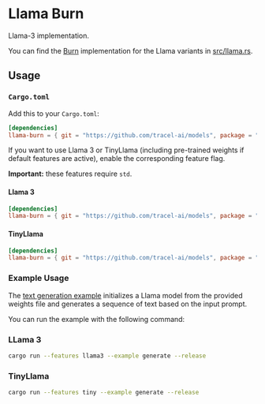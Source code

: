 # Llama Burn

Llama-3 implementation.

You can find the [Burn](https://github.com/tracel-ai/burn) implementation for the Llama variants in
[src/llama.rs](src/llama.rs).

## Usage

### `Cargo.toml`

Add this to your `Cargo.toml`:

```toml
[dependencies]
llama-burn = { git = "https://github.com/tracel-ai/models", package = "llama-burn", default-features = false }
```

If you want to use Llama 3 or TinyLlama (including pre-trained weights if default features are
active), enable the corresponding feature flag.

**Important:** these features require `std`.

#### Llama 3

```toml
[dependencies]
llama-burn = { git = "https://github.com/tracel-ai/models", package = "llama-burn", features = ["llama3"] }
```

#### TinyLlama

```toml
[dependencies]
llama-burn = { git = "https://github.com/tracel-ai/models", package = "llama-burn", features = ["tiny"] }
```

### Example Usage

The [text generation example](examples/generate.rs) initializes a Llama model from the provided
weights file and generates a sequence of text based on the input prompt.

You can run the example with the following command:

### LLama 3

```sh
cargo run --features llama3 --example generate --release
```

### TinyLlama

```sh
cargo run --features tiny --example generate --release
```
